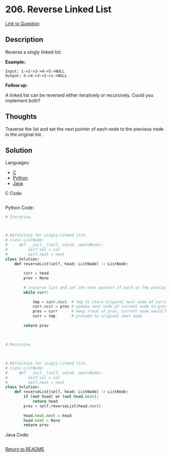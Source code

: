 # 206. Reverse Linked List
[Link to Question](https://leetcode.com/problems/reverse-linked-list/)

## Description

Reverse a singly linked list.

**Example:**

```
Input: 1->2->3->4->5->NULL
Output: 5->4->3->2->1->NULL
```

**Follow up:**

A linked list can be reversed either iteratively or recursively. Could you implement both?



## Thoughts

Traverse the list and set the next pointer of each node to the previous node in the original list.



## Solution

Languages:

- [C](#C)
- [Python](#python)
- [Java](#java)

<div id="C"></div>C Code:

```C

```

<div id="python"></div>Python Code:

```python
# Iterative



# Definition for singly-linked list.
# class ListNode:
#     def __init__(self, val=0, next=None):
#         self.val = val
#         self.next = next
class Solution:
    def reverseList(self, head: ListNode) -> ListNode:
        
        curr = head
        prev = None
        
        # traverse list and set the next pointer of each as the previous node
        while curr:
            
            tmp = curr.next  # tmp to store original next node of current node
            curr.next = prev # update next node of current node to prev
            prev = curr      # keep track of prev, current node would become prev in the next iteration
            curr = tmp       # proceed to original next node
            
        return prev
    
    

# Recursive
    
    
    
# Definition for singly-linked list.
# class ListNode:
#     def __init__(self, val=0, next=None):
#         self.val = val
#         self.next = next
class Solution:
    def reverseList(self, head: ListNode) -> ListNode:
        if (not head) or (not head.next):
            return head
        prev = self.reverseList(head.next)
        
        head.next.next = head
        head.next = None
        return prev
```

<div id="java"></div>Java Code:

```java

```

[Return to README](./../README.md)